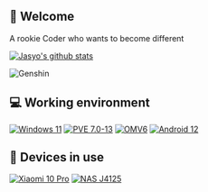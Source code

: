 ## 👋 Welcome
A rookie Coder who wants to become different

[![Jasyo's github stats](https://github-readme-stats.vercel.app/api?username=yaojia25&show_icons=true&theme=onedark)](https://github.com/yaojia25)

<img align="center" alt="Genshin" src="https://genshin-card.getloli.com/59/6242884.png" />

## 💻 Working environment
[![Windows 11](https://img.shields.io/badge/Windows%2011-00adef?style=flat-square&logo=windows&logoColor=ffffff)](https://www.microsoft.com/zh-cn/windows/windows-11)
[![PVE 7.0-13](https://img.shields.io/badge/Proxmox%20VE-f12354?style=flat-square&logo=proxmox&logoColor=ffffff)](https://pve.proxmox.com/wiki/Main_Page)
[![OMV6](https://img.shields.io/badge/OMV%206-b54bbf?style=flat-square&logo=openmediavault&logoColor=ffffff)](https://www.openmediavault.org/)
[![Android 12](https://img.shields.io/badge/Android%2012-6ddc84?style=flat-square&logo=android&logoColor=ffffff)](https://www.android.com/android-12/)

## 📱 Devices in use
[![Xiaomi 10 Pro](https://img.shields.io/badge/Xiaomi%2010%20Pro-fd4900?style=flat-square&logo=xiaomi&logoColor=ffffff)](https://www.mi.com/xiaomi10)
[![NAS J4125](https://img.shields.io/badge/NAS%20J4125-ff850?style=flat-square&logo=Intel&logoColor=ffffff)](https://ark.intel.com/content/www/cn/zh/ark/products/197305/intel-celeron-processor-j4125-4m-cache-up-to-2-70-ghz.html)
